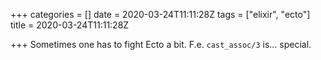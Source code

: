 +++
categories = []
date = 2020-03-24T11:11:28Z
tags = ["elixir", "ecto"]
title = 2020-03-24T11:11:28Z

+++
Sometimes one has to fight Ecto a bit. F.e. `cast_assoc/3` is... special.